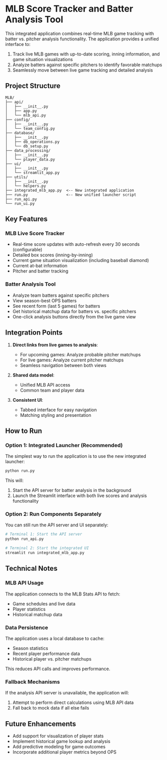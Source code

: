 # MLB Score Tracker and Batter Analysis Tool

This integrated application combines real-time MLB game tracking with batter vs. pitcher analysis functionality. The application provides a unified interface to:

1. Track live MLB games with up-to-date scoring, inning information, and game situation visualizations
2. Analyze batters against specific pitchers to identify favorable matchups
3. Seamlessly move between live game tracking and detailed analysis

## Project Structure

```
MLB/
├── api/
│   ├── __init__.py
│   ├── app.py
│   └── mlb_api.py
├── config/
│   ├── __init__.py
│   └── team_config.py
├── database/
│   ├── __init__.py
│   ├── db_operations.py
│   └── db_setup.py
├── data_processing/
│   ├── __init__.py
│   └── player_data.py
├── ui/
│   ├── __init__.py
│   └── streamlit_app.py
├── utils/
│   ├── __init__.py
│   └── helpers.py
├── integrated_mlb_app.py  <-- New integrated application
├── run.py                 <-- New unified launcher script
├── run_api.py
└── run_ui.py
```

## Key Features

### MLB Live Score Tracker
- Real-time score updates with auto-refresh every 30 seconds (configurable)
- Detailed box scores (inning-by-inning)
- Current game situation visualization (including baseball diamond)
- Current at-bat information
- Pitcher and batter tracking

### Batter Analysis Tool
- Analyze team batters against specific pitchers
- View season-best OPS batters
- See recent form (last 5 games) for batters
- Get historical matchup data for batters vs. specific pitchers
- One-click analysis buttons directly from the live game view

## Integration Points
1. **Direct links from live games to analysis**:
   - For upcoming games: Analyze probable pitcher matchups
   - For live games: Analyze current pitcher matchups
   - Seamless navigation between both views

2. **Shared data model**:
   - Unified MLB API access
   - Common team and player data

3. **Consistent UI**:
   - Tabbed interface for easy navigation
   - Matching styling and presentation

## How to Run

### Option 1: Integrated Launcher (Recommended)
The simplest way to run the application is to use the new integrated launcher:

```bash
python run.py
```

This will:
1. Start the API server for batter analysis in the background
2. Launch the Streamlit interface with both live scores and analysis functionality

### Option 2: Run Components Separately
You can still run the API server and UI separately:

```bash
# Terminal 1: Start the API server
python run_api.py

# Terminal 2: Start the integrated UI
streamlit run integrated_mlb_app.py
```

## Technical Notes

### MLB API Usage
The application connects to the MLB Stats API to fetch:
- Game schedules and live data
- Player statistics
- Historical matchup data

### Data Persistence
The application uses a local database to cache:
- Season statistics
- Recent player performance data
- Historical player vs. pitcher matchups

This reduces API calls and improves performance.

### Fallback Mechanisms
If the analysis API server is unavailable, the application will:
1. Attempt to perform direct calculations using MLB API data
2. Fall back to mock data if all else fails

## Future Enhancements
- Add support for visualization of player stats
- Implement historical game lookup and analysis
- Add predictive modeling for game outcomes
- Incorporate additional player metrics beyond OPS